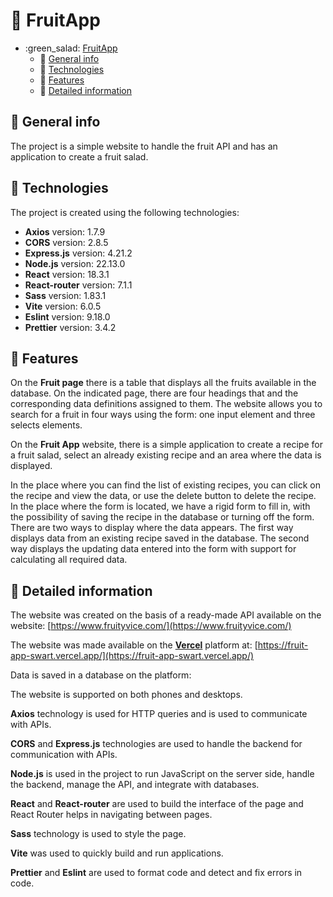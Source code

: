 # :green_salad: **FruitApp**

- :green\_salad: [FruitApp](#green_salad-fruitapp)
  - :grapes: [General info](#grapes-general-info)
  - :strawberry: [Technologies](#strawberry-technologies)
  - :banana: [Features](#banana-features)
  - :cherries: [Detailed information](#cherries-detailed-information)

## :grapes: **General info**

The project is a simple website to handle the fruit API and has an application to create a fruit salad.

## :strawberry: **Technologies**

The project is created using the following technologies:

- **Axios** version: 1.7.9
- **CORS** version: 2.8.5
- **Express.js** version: 4.21.2
- **Node.js** version: 22.13.0
- **React** version: 18.3.1
- **React-router** version: 7.1.1
- **Sass** version: 1.83.1
- **Vite** version: 6.0.5
- **Eslint** version: 9.18.0
- **Prettier** version: 3.4.2

## :banana: **Features**

 On the **Fruit page** there is a table that displays all the fruits available in the database. On the indicated page, there are four headings that and the corresponding data definitions assigned to them. The website allows you to search for a fruit in four ways using the form: one input element and three selects elements.

 On the **Fruit App** website, there is a simple application to create a recipe for a fruit salad, select an already existing recipe and an area where the data is displayed.
 
 In the place where you can find the list of existing recipes, you can click on the recipe and view the data, or use the delete button to delete the recipe. In the place where the form is located, we have a rigid form to fill in, with the possibility of saving the recipe in the database or turning off the form. There are two ways to display where the data appears. The first way displays data from an existing recipe saved in the database. The second way displays the updating data entered into the form with support for calculating all required data.

## :cherries: **Detailed information**

The website was created on the basis of a ready-made API available on the website: [https://www.fruityvice.com/](https://www.fruityvice.com/)

The website was made available on the **[Vercel](https://vercel.com/)** platform at: [https://fruit-app-swart.vercel.app/](https://fruit-app-swart.vercel.app/)

Data is saved in a database on the platform: 

The website is supported on both phones and desktops.

**Axios** technology is used for HTTP queries and is used to communicate with APIs.

**CORS** and **Express.js** technologies are used to handle the backend for communication with APIs.

**Node.js** is used in the project to run JavaScript on the server side, handle the backend, manage the API, and integrate with databases.

**React** and **React-router** are used to build the interface of the page and React Router helps in navigating between pages.

**Sass** technology is used to style the page.

**Vite** was used to quickly build and run applications.

**Prettier** and **Eslint** are used to format code and detect and fix errors in code.


